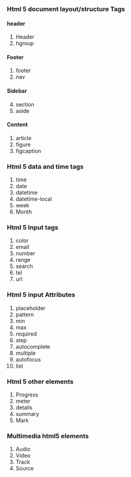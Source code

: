 ### Html 5 document layout/structure  Tags

#### header
1. Header 
2. hgroup
 
#### Footer
1. footer 
3. nav

#### Sidebar
4. section
5. aside

#### Content
1. article 
2. figure
3. figcaption

### Html 5 data and time tags
1. time
2. date
3. datetime
4. datetime-local
5. week
6. Month
### Html 5 Input tags

1. color
5. email
6. number
7. range
8. search
9. tel
10. url

### Html 5 input Attributes
1. placeholder
2. pattern
3. min
4. max
5. required
6. step
7. autocomplete
8. multiple
9. autofocus
10. list

### Html 5 other elements
1. Progress
2. meter
3. details
4. summary
5. Mark

### Multimedia html5 elements

1. Audio
2. Video
3. Track
4. Source
